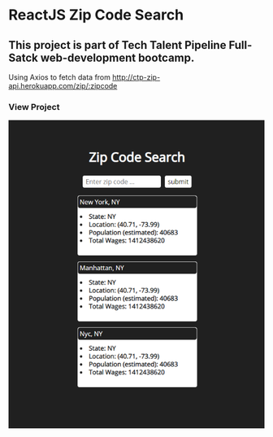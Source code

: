 # ReactJS Zip Code Search
## This project is part of Tech Talent Pipeline Full-Satck web-development bootcamp.
Using Axios to fetch data from http://ctp-zip-api.herokuapp.com/zip/:zipcode

### View Project
![](Capture.PNG)
